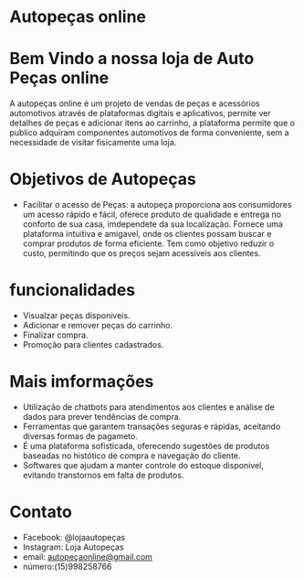 # Autopeças online
# Bem Vindo a nossa loja de Auto Peças online
A autopeças online é um projeto de vendas de peças e acessórios automotivos através de plataformas digitais e aplicativos, permite ver detalhes de peças e adicionar itens ao carrinho, a plataforma permite que o publico adquiram componentes automotivos de forma conveniente, sem a necessidade de visitar fisicamente uma loja.
# Objetivos de Autopeças
- Facilitar o acesso de Peças: a autopeça proporciona aos consumidores um acesso rápido e fácil, oferece produto de qualidade e entrega no conforto de sua casa, imdependete da sua localização. Fornece uma plataforma intuitiva e amigavel, onde os clientes possam buscar e comprar produtos de forma eficiente. Tem como objetivo reduzir o custo, permitindo que os preços sejam acessíveis aos clientes.
# funcionalidades
- Visualzar peças disponiveis.
- Adicionar e remover peças do carrinho.
- Finalizar compra.
- Promoção para clientes cadastrados.
# Mais imformações 
- Utilização de chatbots para atendimentos aos clientes e análise de dados para prever tendências de compra.
- Ferramentas que garantem transações seguras e rápidas, aceitando diversas formas de pagameto.
- É uma plataforma sofisticada, oferecendo sugestões de produtos baseadas no histótico de compra e navegação do cliente.
- Softwares que ajudam a manter controle do estoque disponivel, evitando transtornos em falta de produtos.
# Contato
- Facebook: @lojaautopeças
- Instagram: Loja Autopeças
- email: autopeçaonline@gmail.com
- número:(15)998258766
